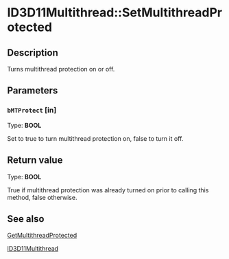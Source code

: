 # ID3D11Multithread::SetMultithreadProtected

## Description

Turns multithread protection on or off.

## Parameters

### `bMTProtect` [in]

Type: **BOOL**

Set to true to turn multithread protection on, false to turn it off.

## Return value

Type: **BOOL**

True if multithread protection was already turned on prior to calling this method, false otherwise.

## See also

[GetMultithreadProtected](https://learn.microsoft.com/windows/desktop/api/d3d11_4/nf-d3d11_4-id3d11multithread-getmultithreadprotected)

[ID3D11Multithread](https://learn.microsoft.com/windows/desktop/api/d3d11_4/nn-d3d11_4-id3d11multithread)